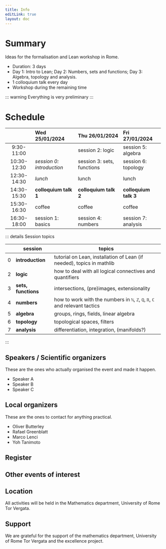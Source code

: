 ```yaml
---
title: Info
editLink: true
layout: doc
---
```


<!-- https://vitepress.dev/reference/default-theme-team-page -->

# Summary

Ideas for the formalisation and Lean workshop in Rome.

- Duration: 3 days
- Day 1: Intro to Lean; Day 2: Numbers, sets and functions; Day 3: Algebra, topology and analysis.
- 1 colloquium talk every day
- Workshop during the remaining time

::: warning
  Everything is very preliminary
:::

# Schedule

|             | Wed 25/01/2024            | Thu 26/01/2024             | Fri 27/01/2024        |
| :---------: | :------------------------ | :------------------------- | :-------------------- |
| 9:30-11:00  |                           | session 2: logic           | session 5: algebra    |
| 10:30-12:30 | _session 0: introduction_ | session 3: sets, functions | session 6: topology   |
| 12:30-14:30 | _lunch_                   | lunch                      | lunch                 |
| 14:30-15:30 | **colloquium talk 1**     | **colloquium talk 2**      | **colloquium talk 3** |
| 15:30-16:30 | coffee                    | coffee                     | coffee                |
| 16:30-18:00 | session 1: basics         | session 4: numbers         | session 7: analysis   |

::: details Session topics

  |     | session             | topics                                                                       |
  | --- | ------------------- | ---------------------------------------------------------------------------- |
  | 0   | **introduction**    | tutorial on Lean, installation of Lean (if needed), topics in mathlib        |
  | 2   | **logic**           | how to deal with all logical connectives and quantifiers                     |
  | 3   | **sets, functions** | intersections, (pre)images, extensionality                                   |
  | 4   | **numbers**         | how to work with the numbers in `ℕ`, `ℤ`, `ℚ`, `ℝ`, `ℂ` and relevant tactics |
  | 5   | **algebra**         | groups, rings, fields, linear algebra                                        |
  | 6   | **topology**        | topological spaces, filters                                                  |
  | 7   | **analysis**        | differentiation, integration, (manifolds?)                                   |

::: 

## Speakers / Scientific organizers

These are the ones who actually organised the event and made it happen.

- Speaker A
- Speaker B
- Speaker C

## Local organizers

These are the ones to contact for anything practical.

- Oliver Butterley
- Rafael Greenblatt
- Marco Lenci
- Yoh Tanimoto

## Register

## Other events of interest

## Location

All activities will be held in the Mathematics department, University of Rome Tor Vergata.

## Support

We are grateful for the support of the mathematics department, University of Rome Tor Vergata and the excellence project.

